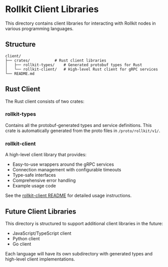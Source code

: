 # Rollkit Client Libraries

This directory contains client libraries for interacting with Rollkit nodes in various programming languages.

## Structure

```
client/
├── crates/           # Rust client libraries
│   ├── rollkit-types/    # Generated protobuf types for Rust
│   └── rollkit-client/   # High-level Rust client for gRPC services
└── README.md
```

## Rust Client

The Rust client consists of two crates:

### rollkit-types

Contains all the protobuf-generated types and service definitions. This crate is automatically generated from the proto files in `/proto/rollkit/v1/`.

### rollkit-client

A high-level client library that provides:
- Easy-to-use wrappers around the gRPC services
- Connection management with configurable timeouts
- Type-safe interfaces
- Comprehensive error handling
- Example usage code

See the [rollkit-client README](crates/rollkit-client/README.md) for detailed usage instructions.

## Future Client Libraries

This directory is structured to support additional client libraries in the future:

- JavaScript/TypeScript client
- Python client
- Go client

Each language will have its own subdirectory with generated types and high-level client implementations.